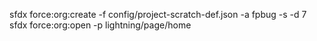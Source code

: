 sfdx force:org:create -f config/project-scratch-def.json -a fpbug -s -d 7
sfdx force:org:open -p lightning/page/home
